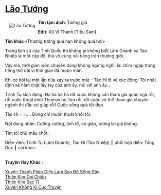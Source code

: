 <a href="https://utruyen.com/lao-tuong/17691/" title="Lão Tướng"><h1>Lão Tướng</h1></a><div style="display:table"><img align="right" style="float: left; padding: 10px;" src="https://utruyen.com/images/story/200x260/lao-tuong.jpg" alt="Lão Tướng"><b>Tên tạm dịch</b>: Tướng già<p></p><b>Edit</b>: Xử Vi Thanh [Tiểu Sam]<p></p><b>Tên khác </b>«Thượng tướng quá hạn không quá hơi»<p></p>Trong lịch sử của Tinh Quốc thì không ai không biết Lâm Doanh và Tào Nhiếp là một cặp đối thủ vô cùng nổi tiếng trên thương giới.<p></p>Vậy mà, thời gian luôn chuyển động không ngừng nghỉ, lại chìm ngập trong tiếng thở dài vì thời gian đã muộn màn.<p></p>Khi cơ hội lại một lần nữa xảy ra trước mắt --Tào Hi lộ vẻ xúc động: Tôi nhất định sẽ nắm chặt lấy tay của anh ấy, nói với anh ấy...<p></p>Trình Tụ kích động: Ha ha ha ha rốt cuộc không cần tham gia quân ngũ rồi, rốt cuộc thoát khỏi Thomas họ Tào rồi, rốt cuộc có thể tham gia chuyên ngành thi đấu cơ giáp rồi! Cuộc sống quá tốt đẹp.<p></p>Tào Hi = =:... Đừng chỉ muốn thoát khỏi tôi.<p></p>Nội dung nhãn: Cường cường, tinh tế, cơ giáp, tương lai giá không.<p></p>Tìm tòi chữ mấu chốt:<p></p>Diễn viên: Trình Tụ (Lâm Doanh), Tào Hi (Tào Nhiếp) ┃ phối hợp diễn: Tống Dục ┃ cái khác:</div><p><br><b>Truyện Hay Khác :</b></p><a href="https://utruyen.com/xuyen-thanh-phan-dien-lam-sao-de-song-day/22513/" alt="Xuyên Thành Phản Diện Làm Sao Để Sống Đây">Xuyên Thành Phản Diện Làm Sao Để Sống Đây</a><br/><a href="https://github.com/quanluxury/truyenhot/tree/master/truyenhay/7320/" alt="Thiên Kim Đại Chiến">Thiên Kim Đại Chiến</a><br/><a href="https://github.com/quanluxury/ngontinhhot/tree/master/truyenhay/21160/" alt="Thiên Kim Bạc Tỉ">Thiên Kim Bạc Tỉ</a><br/><a href="https://github.com/quanluxury/ngontinhhot/tree/master/truyenhay/16432/" alt="Xuyên Không Kì Cục Truyện">Xuyên Không Kì Cục Truyện</a><br/>